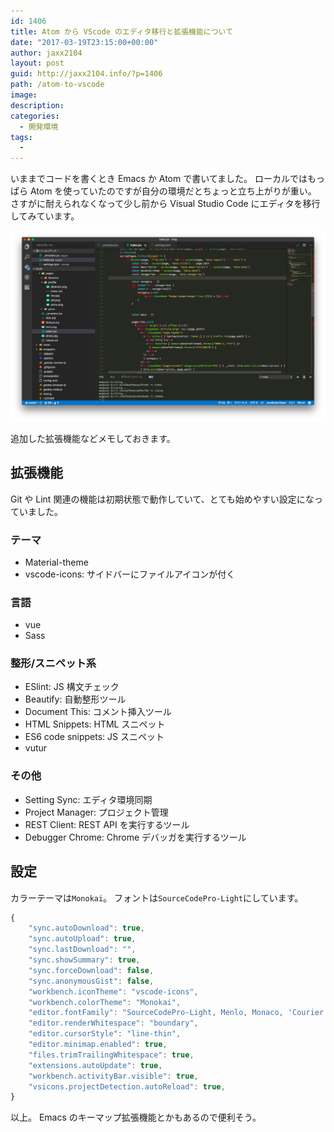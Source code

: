 ```yaml
---
id: 1406
title: Atom から VScode のエディタ移行と拡張機能について
date: "2017-03-19T23:15:00+00:00"
author: jaxx2104
layout: post
guid: http://jaxx2104.info/?p=1406
path: /atom-to-vscode
image:
description:
categories:
  - 開発環境
tags:
  -
---
```

いままでコードを書くとき Emacs か Atom で書いてました。
ローカルではもっぱら Atom を使っていたのですが自分の環境だとちょっと立ち上がりが重い。
さすがに耐えられなくなって少し前から Visual Studio Code にエディタを移行してみています。

<img src="./atom-to-vscode.png" />

追加した拡張機能などメモしておきます。

## 拡張機能
Git や Lint 関連の機能は初期状態で動作していて、とても始めやすい設定になっていました。

### テーマ
- Material-theme
- vscode-icons: サイドバーにファイルアイコンが付く

### 言語
- vue
- Sass

### 整形/スニペット系
- ESlint: JS 構文チェック
- Beautify: 自動整形ツール
- Document This: コメント挿入ツール
- HTML Snippets: HTML スニペット
- ES6 code snippets: JS スニペット
- vutur

### その他
- Setting Sync: エディタ環境同期
- Project Manager: プロジェクト管理
- REST Client: REST API を実行するツール
- Debugger Chrome: Chrome デバッガを実行するツール

<!--more-->

## 設定
カラーテーマは`Monokai`。
フォントは`SourceCodePro-Light`にしています。

```js
{
    "sync.autoDownload": true,
    "sync.autoUpload": true,
    "sync.lastDownload": "",
    "sync.showSummary": true,
    "sync.forceDownload": false,
    "sync.anonymousGist": false,
    "workbench.iconTheme": "vscode-icons",
    "workbench.colorTheme": "Monokai",
    "editor.fontFamily": "SourceCodePro-Light, Menlo, Monaco, 'Courier New', monospace",
    "editor.renderWhitespace": "boundary",
    "editor.cursorStyle": "line-thin",
    "editor.minimap.enabled": true,
    "files.trimTrailingWhitespace": true,
    "extensions.autoUpdate": true,
    "workbench.activityBar.visible": true,
    "vsicons.projectDetection.autoReload": true,
}
```

以上。
Emacs のキーマップ拡張機能とかもあるので便利そう。
